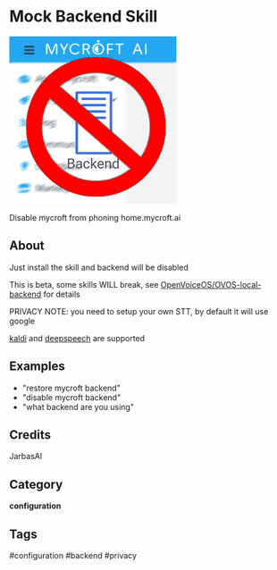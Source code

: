 # Mock Backend Skill

![](./logo.png)

Disable mycroft from phoning home.mycroft.ai


## About

Just install the skill and backend will be disabled

This is beta, some skills WILL break, see [OpenVoiceOS/OVOS-local-backend](https://github.com/OpenVoiceOS/OVOS-local-backend) for details

PRIVACY NOTE: you need to setup your own STT, by default it will use google

[kaldi](https://github.com/HelloChatterbox/speech2text/blob/dev/speech2text/engines/kaldi.py) and [deepspeech](https://github.com/HelloChatterbox/speech2text/blob/dev/speech2text/engines/ds.py) are supported


## Examples

* "restore mycroft backend"
* "disable mycroft backend"
* "what backend are you using"

## Credits
JarbasAl

## Category
**configuration**

## Tags
#configuration
#backend
#privacy